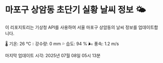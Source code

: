 
# 마포구 상암동 초단기 실황 날씨 정보 🌤️

이 리포지토리는 기상청 API를 사용하여 서울 마포구 상암동의 날씨 정보를 업데이트합니다. 

🌡️ 기온: 26 ℃
💧 강수량: 0 mm
💦 습도: 94 %
🌬️ 풍속: 1.2 m/s

마지막 업데이트 시각: 2025년 07월 08일 05시 13분    
